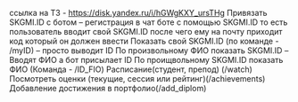 ссылка на ТЗ - https://disk.yandex.ru/i/hGWgKXY_ursTHg
Привязать SKGMI.ID с ботом – регистрация в чат боте с помощью SKGMI.ID то есть пользователь вводит свой SKGMI.ID после чего ему на почту приходит код который он должен ввести
Показать свой SKGMI.ID (по команде - /myID) – просто выводит ID 
 По произвольному ФИО показать SKGMI.ID – Вводят ФИО а бот присылает ID
По проищвольному SKGMI.ID показать ФИО (Команда - /ID_FIO)
Расписание(студент, препод) (/watch)
Посмотреть оценки (текущие, сессия или рейтинг)(/achievements)
Добавление достижения в портфолио(/add_diplom)
